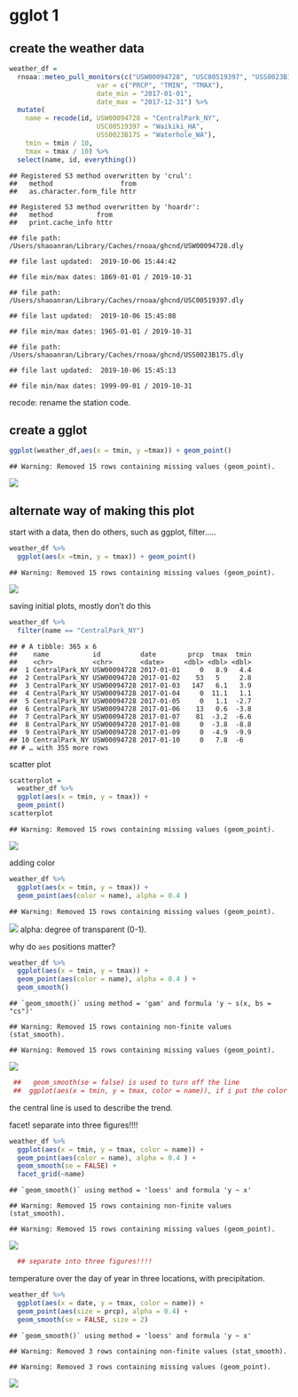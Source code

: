 gglot 1
================

## create the weather data

``` r
weather_df = 
  rnoaa::meteo_pull_monitors(c("USW00094728", "USC00519397", "USS0023B17S"),
                      var = c("PRCP", "TMIN", "TMAX"), 
                      date_min = "2017-01-01",
                      date_max = "2017-12-31") %>%
  mutate(
    name = recode(id, USW00094728 = "CentralPark_NY", 
                      USC00519397 = "Waikiki_HA",
                      USS0023B17S = "Waterhole_WA"),
    tmin = tmin / 10,
    tmax = tmax / 10) %>%
  select(name, id, everything())
```

    ## Registered S3 method overwritten by 'crul':
    ##   method                 from
    ##   as.character.form_file httr

    ## Registered S3 method overwritten by 'hoardr':
    ##   method           from
    ##   print.cache_info httr

    ## file path:          /Users/shaoanran/Library/Caches/rnoaa/ghcnd/USW00094728.dly

    ## file last updated:  2019-10-06 15:44:42

    ## file min/max dates: 1869-01-01 / 2019-10-31

    ## file path:          /Users/shaoanran/Library/Caches/rnoaa/ghcnd/USC00519397.dly

    ## file last updated:  2019-10-06 15:45:08

    ## file min/max dates: 1965-01-01 / 2019-10-31

    ## file path:          /Users/shaoanran/Library/Caches/rnoaa/ghcnd/USS0023B17S.dly

    ## file last updated:  2019-10-06 15:45:13

    ## file min/max dates: 1999-09-01 / 2019-10-31

recode: rename the station code.

## create a gglot

``` r
ggplot(weather_df,aes(x = tmin, y =tmax)) + geom_point()
```

    ## Warning: Removed 15 rows containing missing values (geom_point).

![](Viz_files/figure-gfm/unnamed-chunk-1-1.png)<!-- -->

## alternate way of making this plot

start with a data, then do others, such as ggplot, filter…..

``` r
weather_df %>% 
  ggplot(aes(x =tmin, y = tmax)) + geom_point()
```

    ## Warning: Removed 15 rows containing missing values (geom_point).

![](Viz_files/figure-gfm/unnamed-chunk-2-1.png)<!-- -->

saving initial plots, mostly don’t do this

``` r
weather_df %>% 
  filter(name == "CentralPark_NY")
```

    ## # A tibble: 365 x 6
    ##    name           id          date        prcp  tmax  tmin
    ##    <chr>          <chr>       <date>     <dbl> <dbl> <dbl>
    ##  1 CentralPark_NY USW00094728 2017-01-01     0   8.9   4.4
    ##  2 CentralPark_NY USW00094728 2017-01-02    53   5     2.8
    ##  3 CentralPark_NY USW00094728 2017-01-03   147   6.1   3.9
    ##  4 CentralPark_NY USW00094728 2017-01-04     0  11.1   1.1
    ##  5 CentralPark_NY USW00094728 2017-01-05     0   1.1  -2.7
    ##  6 CentralPark_NY USW00094728 2017-01-06    13   0.6  -3.8
    ##  7 CentralPark_NY USW00094728 2017-01-07    81  -3.2  -6.6
    ##  8 CentralPark_NY USW00094728 2017-01-08     0  -3.8  -8.8
    ##  9 CentralPark_NY USW00094728 2017-01-09     0  -4.9  -9.9
    ## 10 CentralPark_NY USW00094728 2017-01-10     0   7.8  -6  
    ## # … with 355 more rows

scatter plot

``` r
scatterplot = 
  weather_df %>% 
  ggplot(aes(x = tmin, y = tmax)) + 
  geom_point()
scatterplot
```

    ## Warning: Removed 15 rows containing missing values (geom_point).

![](Viz_files/figure-gfm/unnamed-chunk-4-1.png)<!-- -->

adding color

``` r
weather_df %>% 
  ggplot(aes(x = tmin, y = tmax)) + 
  geom_point(aes(color = name), alpha = 0.4 )
```

    ## Warning: Removed 15 rows containing missing values (geom_point).

![](Viz_files/figure-gfm/unnamed-chunk-5-1.png)<!-- --> alpha: degree of
transparent (0-1).

why do `aes` positions matter?

``` r
weather_df %>% 
  ggplot(aes(x = tmin, y = tmax)) + 
  geom_point(aes(color = name), alpha = 0.4 ) + 
  geom_smooth()
```

    ## `geom_smooth()` using method = 'gam' and formula 'y ~ s(x, bs = "cs")'

    ## Warning: Removed 15 rows containing non-finite values (stat_smooth).

    ## Warning: Removed 15 rows containing missing values (geom_point).

![](Viz_files/figure-gfm/unnamed-chunk-6-1.png)<!-- -->

``` r
 ##   geom_smooth(se = false) is used to turn off the line 
 ##  ggplot(aes(x = tmin, y = tmax, color = name)), if i put the color under gglot, both geom_point and geom_smooth will have the same color.(the color will be applied everywhere.)
```

the central line is used to describe the trend.

facet\! separate into three figures\!\!\!\!

``` r
weather_df %>% 
  ggplot(aes(x = tmin, y = tmax, color = name)) + 
  geom_point(aes(color = name), alpha = 0.4 ) + 
  geom_smooth(se = FALSE) +
  facet_grid(~name)
```

    ## `geom_smooth()` using method = 'loess' and formula 'y ~ x'

    ## Warning: Removed 15 rows containing non-finite values (stat_smooth).

    ## Warning: Removed 15 rows containing missing values (geom_point).

![](Viz_files/figure-gfm/unnamed-chunk-7-1.png)<!-- -->

``` r
  ## separate into three figures!!!!
```

temperature over the day of year in three locations, with precipitation.

``` r
weather_df %>% 
  ggplot(aes(x = date, y = tmax, color = name)) +
  geom_point(aes(size = prcp), alpha = 0.4) +
  geom_smooth(se = FALSE, size = 2)
```

    ## `geom_smooth()` using method = 'loess' and formula 'y ~ x'

    ## Warning: Removed 3 rows containing non-finite values (stat_smooth).

    ## Warning: Removed 3 rows containing missing values (geom_point).

![](Viz_files/figure-gfm/unnamed-chunk-8-1.png)<!-- -->
